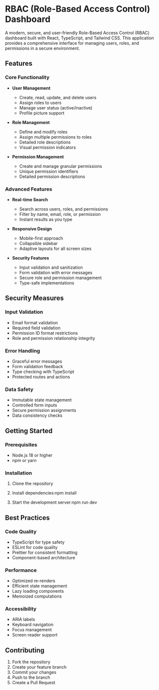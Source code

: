# RBAC (Role-Based Access Control) Dashboard

A modern, secure, and user-friendly Role-Based Access Control (RBAC) dashboard built with React, TypeScript, and Tailwind CSS. This application provides a comprehensive interface for managing users, roles, and permissions in a secure environment.

## Features

### Core Functionality
- **User Management**
  - Create, read, update, and delete users
  - Assign roles to users
  - Manage user status (active/inactive)
  - Profile picture support

- **Role Management**
  - Define and modify roles
  - Assign multiple permissions to roles
  - Detailed role descriptions
  - Visual permission indicators

- **Permission Management**
  - Create and manage granular permissions
  - Unique permission identifiers
  - Detailed permission descriptions

### Advanced Features
- **Real-time Search**
  - Search across users, roles, and permissions
  - Filter by name, email, role, or permission
  - Instant results as you type

- **Responsive Design**
  - Mobile-first approach
  - Collapsible sidebar
  - Adaptive layouts for all screen sizes

- **Security Features**
  - Input validation and sanitization
  - Form validation with error messages
  - Secure role and permission management
  - Type-safe implementations

## Security Measures

### Input Validation
- Email format validation
- Required field validation
- Permission ID format restrictions
- Role and permission relationship integrity

### Error Handling
- Graceful error messages
- Form validation feedback
- Type checking with TypeScript
- Protected routes and actions

### Data Safety
- Immutable state management
- Controlled form inputs
- Secure permission assignments
- Data consistency checks

## Getting Started

### Prerequisites
- Node.js 18 or higher
- npm or yarn

### Installation

1. Clone the repository

2. Install dependencies:npm install

4. Start the development server:npm run dev



## Best Practices

### Code Quality
- TypeScript for type safety
- ESLint for code quality
- Prettier for consistent formatting
- Component-based architecture

### Performance
- Optimized re-renders
- Efficient state management
- Lazy loading components
- Memoized computations

### Accessibility
- ARIA labels
- Keyboard navigation
- Focus management
- Screen reader support

## Contributing

1. Fork the repository
2. Create your feature branch
3. Commit your changes
4. Push to the branch
5. Create a Pull Request

